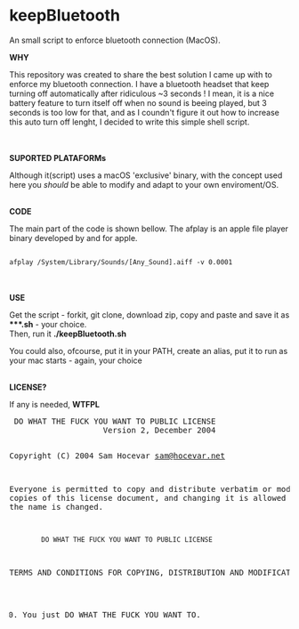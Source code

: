 # keepBluetooth
An small script to enforce bluetooth connection (MacOS).



<b>WHY</b><br>
<p>This repository was created to share the best solution I came up with to enforce my bluetooth connection. I have a bluetooth headset that keep turning off automatically after ridiculous ~3 seconds ! I mean, it is a nice battery feature to turn itself off when no sound is beeing played, but 3 seconds is too low for that, and as I coundn't figure it out how to increase this auto turn off lenght, I decided to write this simple shell script.</p>


<br><br>
<b>SUPORTED PLATAFORMs</b><br>
<p>Although it(script) uses a macOS 'exclusive' binary, with the concept used here you <em>should</em> be able to modify and adapt to your own enviroment/OS.</p>

<br>
<b>CODE</b>
<p>The main part of the code is shown bellow. The afplay is an apple file player binary developed by and for apple.</p>
<code>
afplay /System/Library/Sounds/[Any_Sound].aiff -v 0.0001
</code>


<br><br>
<b>USE</b>
<p>Get the script - forkit, git clone, download zip, copy and paste and save it as <b>***.sh</b> - your choice.<br>
Then, run it <b>./keepBluetooth.sh</b></p>
<p>You could also, ofcourse, put it in your PATH, create an alias, put it to run as your mac starts - again, your choice</p>



<br>
<b>LICENSE?</b><br>
<p>If any is needed, <b>WTFPL</b><br></p>
<pre>
 DO WHAT THE FUCK YOU WANT TO PUBLIC LICENSE 
                    Version 2, December 2004 

 Copyright (C) 2004 Sam Hocevar sam@hocevar.net 

 Everyone is permitted to copy and distribute verbatim or modified 
 copies of this license document, and changing it is allowed as long 
 as the name is changed. 

            DO WHAT THE FUCK YOU WANT TO PUBLIC LICENSE 
   TERMS AND CONDITIONS FOR COPYING, DISTRIBUTION AND MODIFICATION 

  0. You just DO WHAT THE FUCK YOU WANT TO.
</pre>

